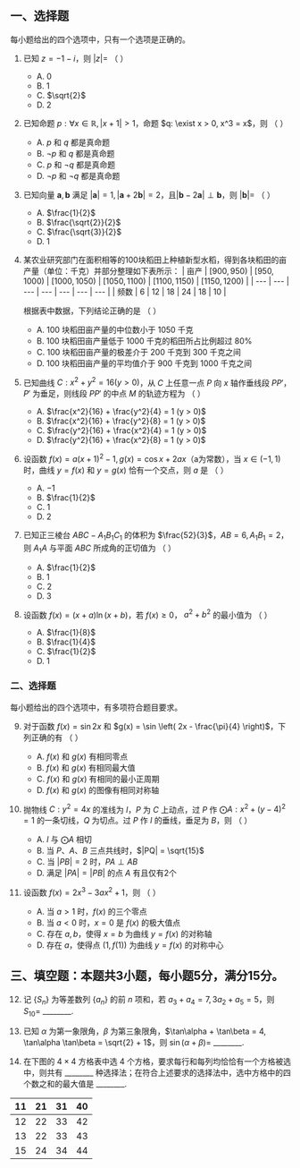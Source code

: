 ## 一、选择题

每小题给出的四个选项中，只有一个选项是正确的。

1. 已知 $z = -1 - i$，则 $|z| =$ （ ）
   - A. $0$
   - B. $1$
   - C. $\sqrt{2}$
   - D. $2$

2. 已知命题 $p: \forall x \in \mathbb{R}, |x + 1| > 1$，命题 $q: \exist x > 0, x^3 = x$，则 （ ）
   - A. $p$ 和 $q$ 都是真命题
   - B. $\neg p$ 和 $q$ 都是真命题
   - C. $p$ 和 $\neg q$ 都是真命题
   - D. $\neg p$ 和 $\neg q$ 都是真命题

3. 已知向量 $\mathbf{a}, \mathbf{b}$ 满足 $| \mathbf{a} | = 1, | \mathbf{a} + 2 \mathbf{b} | = 2$，且$| \mathbf{b} - 2 \mathbf{a} | \perp \mathbf{b}$，则 $| \mathbf{b} | =$ （ ）
   - A. $\frac{1}{2}$
   - B. $\frac{\sqrt{2}}{2}$
   - C. $\frac{\sqrt{3}}{2}$
   - D. 1

4. 某农业研究部门在面积相等的100块稻田上种植新型水稻，得到各块稻田的亩产量（单位：千克）并部分整理如下表所示：
   | 亩产 | $[900, 950)$ | $[950, 1000)$ | $[1000, 1050)$ | $[1050, 1100)$ | $[1100, 1150)$ | $[1150, 1200)$ |
   | --- | --- | --- | --- | --- | --- | --- |
   | 频数 | $6$ | $12$ | $18$ | $24$ | $18$ | $10$ |

   根据表中数据，下列结论正确的是 （ ）
   - A. $100$ 块稻田亩产量的中位数小于 $1050$ 千克
   - B. $100$ 块稻田亩产量低于 $1000$ 千克的稻田所占比例超过 $80\%$
   - C. $100$ 块稻田亩产量的极差介于 $200$ 千克到 $300$ 千克之间
   - D. $100$ 块稻田亩产量的平均值介于 $900$ 千克到 $1000$ 千克之间

5. 已知曲线 $C: x^2 + y^2 = 16 (y > 0)$，从 $C$ 上任意一点 $P$ 向 $x$ 轴作垂线段 $PP'$， $P'$ 为垂足，则线段 $PP'$ 的中点 $M$ 的轨迹方程为 （ ）
   - A. $\frac{x^2}{16} + \frac{y^2}{4} = 1 (y > 0)$
   - B. $\frac{x^2}{16} + \frac{y^2}{8} = 1 (y > 0)$
   - C. $\frac{y^2}{16} + \frac{x^2}{4} = 1 (y > 0)$
   - D. $\frac{y^2}{16} + \frac{x^2}{8} = 1 (y > 0)$

6. 设函数 $f(x) = a(x + 1)^2 - 1, g(x) = \cos x + 2ax$（a为常数），当 $x \in (-1, 1)$ 时，曲线 $y = f(x)$ 和 $y = g(x)$ 恰有一个交点，则 $a$ 是 （ ）
   - A. $-1$
   - B. $\frac{1}{2}$
   - C. $1$
   - D. $2$

7. 已知正三棱台 $ABC - A_1B_1C_1$ 的体积为 $\frac{52}{3}$，$AB = 6, A_1B_1 = 2$，则 $A_1A$ 与平面 $ABC$ 所成角的正切值为 （ ）
   - A. $\frac{1}{2}$
   - B. $1$
   - C. $2$
   - D. $3$

8. 设函数 $f(x) = (x + a) \ln (x + b)$，若 $f(x) \geq 0$， $a^2 + b^2$ 的最小值为 （ ）
   - A. $\frac{1}{8}$
   - B. $\frac{1}{4}$
   - C. $\frac{1}{2}$
   - D. 1

### 二、选择题

每小题给出的四个选项中，有多项符合题目要求。

9. 对于函数 $f(x) = \sin 2x$ 和 $g(x) = \sin \left( 2x - \frac{\pi}{4} \right)$，下列正确的有 （ ）
   - A. $f(x)$ 和 $g(x)$ 有相同零点
   - B. $f(x)$ 和 $g(x)$ 有相同最大值
   - C. $f(x)$ 和 $g(x)$ 有相同的最小正周期
   - D. $f(x)$ 和 $g(x)$ 的图像有相同对称轴

10. 抛物线 $C: y^2 = 4x$ 的准线为 $l$，$P$ 为 $C$ 上动点，过 $P$ 作 $\bigodot A: x^2 + (y - 4)^2 = 1$ 的一条切线，$Q$ 为切点。过 $P$ 作 $l$ 的垂线，垂足为 $B$，则 （ ）
    - A. $l$ 与 $\bigodot A$ 相切
    - B. 当 $P、A、B$ 三点共线时，$|PQ| = \sqrt{15}$
    - C. 当 $|PB| = 2$ 时，$PA \perp AB$
    - D. 满足 $|PA| = |PB|$ 的点 $A$ 有且仅有2个

11. 设函数 $f(x) = 2x^3 - 3ax^2 + 1$，则 （ ）
    - A. 当 $a > 1$ 时，$f(x)$ 的三个零点
    - B. 当 $a < 0$ 时，$x = 0$ 是 $f(x)$ 的极大值点
    - C. 存在 $a, b$，使得 $x = b$ 为曲线 $y = f(x)$ 的对称轴
    - D. 存在 $a$，使得点 $(1, f(1))$ 为曲线 $y = f(x)$ 的对称中心

## 三、填空题：本题共3小题，每小题5分，满分15分。

12.  记 $\{S_n\}$ 为等差数列 $\{a_n\}$ 的前 $n$ 项和，若 $a_3 + a_4 = 7, 3a_2 + a_5 = 5$，则 $S_{10} =$ ________.

13.  已知 $\alpha$ 为第一象限角，$\beta$ 为第三象限角，$\tan\alpha + \tan\beta = 4, \tan\alpha \tan\beta = \sqrt{2} + 1$，则 $\sin (\alpha + \beta) =$ ________.

14.  在下图的 $4 \times 4$ 方格表中选 $4$ 个方格，要求每行和每列均恰恰有一个方格被选中，则共有 ________ 种选择法；在符合上述要求的选择法中，选中方格中的四个数之和的最大值是 ________.

| 11 | 21 | 31 | 40 |
|----|----|----|----|
| 12 | 22 | 33 | 42 |
| 13 | 22 | 33 | 43 |
| 15 | 24 | 34 | 44 |